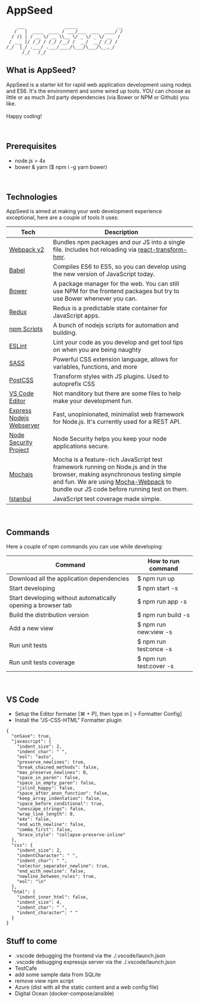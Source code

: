 # AppSeed
~~~
    ___               _____               __
   /   |  ____  ____ / ___/___  ___  ____/ /
  / /| | / __ \/ __ \\__ \/ _ \/ _ \/ __  / 
 / ___ |/ /_/ / /_/ /__/ /  __/  __/ /_/ /  
/_/  |_/ .___/ .___/____/\___/\___/\__,_/   
      /_/   /_/    
~~~   

## What is AppSeed?
AppSeed is a starter kit for rapid web application development using nodejs and ES6. It's the environment and some wired up tools. YOU can choose as little or as much 3rd party dependencies (via Bower or NPM or Github) you like.
<br><br>
Happy coding!

<br>


## Prerequisites
- node.js > 4x
- bower & yarn ($ npm i -g yarn bower)

<br>


## Technologies
AppSeed is aimed at making your web development experience exceptional, here are a couple of tools it uses:

| **Tech** | **Description** |
|----------|-------|
| [Webpack v2](https://webpack.js.org/) | Bundles npm packages and our JS into a single file. Includes hot reloading via [react-transform-hmr](https://www.npmjs.com/package/react-transform-hmr). |
| [Babel](http://babeljs.io) |  Compiles ES6 to ES5, so you can develop using the new version of JavaScript today.     |
| [Bower](https://bower.io/) |  A package manager for the web. You can still use NPM for the frontend packages but try to use Bower whenever you can.     |
| [Redux](http://redux.js.org) | Redux is a predictable state container for JavaScript apps. |
| [npm Scripts](https://docs.npmjs.com/misc/scripts)| A bunch of nodejs scripts for automation and building. |
| [ESLint](http://eslint.org/)| Lint your code as you develop and get tool tips on when you are being naughty |
| [SASS](http://sass-lang.com/) | Powerful CSS extension language, allows for variables, functions, and more |
| [PostCSS](https://github.com/postcss/postcss) | Transform styles with JS plugins. Used to autoprefix CSS |
| [VS Code Editor](https://code.visualstudio.com/) | Not manditory but there are some files to help make your development fun. |
| [Express Nodejs Webserver](https://expressjs.com/) | Fast, unopinionated, minimalist web framework for Node.js. It's currently used for a REST API. |
| [Node Security Project](https://www.npmjs.com/package/nsp)| Node Security helps you keep your node applications secure.  |
| [Mochajs](https://mochajs.org/)| Mocha is a feature-rich JavaScript test framework running on Node.js and in the browser, making asynchronous testing simple and fun. We are using [Mocha-Webpack](https://www.npmjs.com/package/mocha-webpack) to bundle our JS code before running test on them. |
| [Istanbul](https://istanbul.js.org/) | JavaScript test coverage made simple. |

<br>


## Commands
Here a couple of npm commands you can use while developing:

| **Command** | **How to run command** |
|----------|-------|
| Download all the application dependencies | $ npm run up |
| Start developing | $ npm start -s |
| Start developing without automatically opening a browser tab | $ npm run app -s |
| Build the distribution version | $ npm run build -s |
| Add a new view | $ npm run new:view -s |
| Run unit tests | $ npm run test:once -s |
| Run unit tests coverage | $ npm run test:cover -s |

<br>

## VS Code
- Setup the Editor formater [⌘ + P], then type in [ > Formatter Config]
- Install the "JS-CSS-HTML" Formatter plugin
~~~
{
  "onSave": true,
  "javascript": {
    "indent_size": 2,
    "indent_char": " ",
    "eol": "auto",
    "preserve_newlines": true,
    "break_chained_methods": false,
    "max_preserve_newlines": 0,
    "space_in_paren": false,
    "space_in_empty_paren": false,
    "jslint_happy": false,
    "space_after_anon_function": false,
    "keep_array_indentation": false,
    "space_before_conditional": true,
    "unescape_strings": false,
    "wrap_line_length": 0,
    "e4x": false,
    "end_with_newline": false,
    "comma_first": false,
    "brace_style": "collapse-preserve-inline"
  },
  "css": {
    "indent_size": 2,
    "indentCharacter": " ",
    "indent_char": " ",
    "selector_separator_newline": true,
    "end_with_newline": false,
    "newline_between_rules": true,
    "eol": "\n"
  },
  "html": {
    "indent_inner_html": false,
    "indent_size": 4,
    "indent_char": " ",
    "indent_character": " "
  }
}
~~~



## Stuff to come
- .vscode debugging the frontend via the ./.vscode/launch.json
- .vscode debugging expressjs server via the ./.vscode/launch.json
- TestCafe
- add some sample data from SQLite
- remove view npm script
- Azure (dist with all the static content and a web config file)
- Digital Ocean (docker-compose/ansible)

